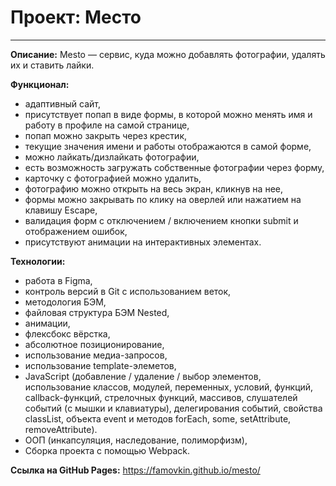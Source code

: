 # Проект: Место
------
__Описание:__
Mesto — сервис, куда можно добавлять фотографии, удалять их и ставить лайки.

__Функционал:__
* адаптивный сайт,
* присутствует попап в виде формы, в которой можно менять имя и работу в профиле на самой странице,
* попап можно закрыть через крестик,
* текущие значения имени и работы отображаются в самой форме,
* можно лайкать/дизлайкать фотографии,
* есть возможность загружать собственные фотографии через форму,
* карточку с фотографией можно удалить,
* фотографию можно открыть на весь экран, кликнув на нее,
* формы можно закрывать по клику на оверлей или нажатием на клавишу Escape,
* валидация форм с отключением / включением кнопки submit и отображением ошибок,
* присутствуют анимации на интерактивных элементах.

__Технологии:__
* работа в Figma,
* контроль версий в Git с использованием веток,
* методология БЭМ,
* файловая структура БЭМ Nested,
* анимации,
* флексбокс вёрстка,
* абсолютное позиционирование,
* использование медиа-запросов,
* использование template-элеметов,
* JavaScript (добавление / удаление / выбор элементов, использование классов, модулей, переменных, условий, функций, callback-функций, стрелочных функций, массивов, слушателей событий (c мышки и клавиатуры), делегирования событий, свойства classList, объекта event и методов forEach, some, setAttribute, removeAttribute).
* ООП (инкапсуляция, наследование, полиморфизм),
* Сборка проекта с помощью Webpack.

__Ссылка на GitHub Pages:__
https://famovkin.github.io/mesto/
